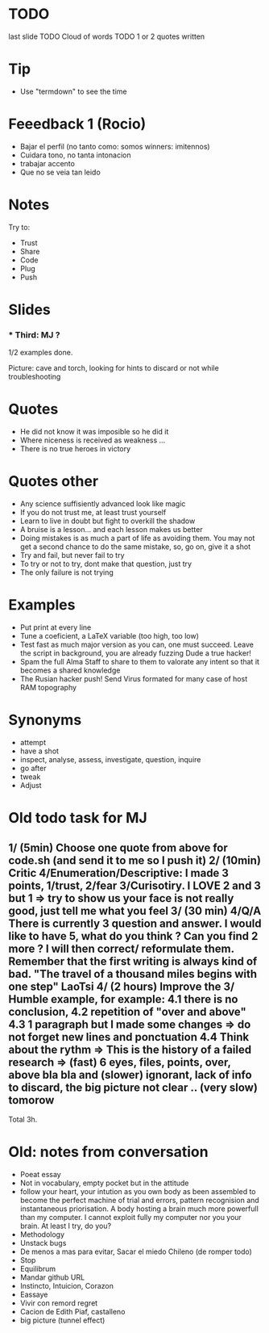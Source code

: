 # TODO

last slide
TODO Cloud of words
TODO 1 or 2 quotes written 

# Tip

* Use "termdown" to see the time


# Feeedback 1 (Rocio)

* Bajar el perfil (no tanto como: somos winners: imitennos)
* Cuidara tono, no tanta intonacion
* trabajar accento
* Que no se veia tan leido

# Notes

Try to:
* Trust
* Share
* Code
* Plug
* Push

# Slides

### * Third: MJ ?

1/2 examples done.

Picture: cave and torch, looking for hints to discard or not while troubleshooting


# Quotes

* He did not know it was imposible so he did it
* Where niceness is received as weakness ...
* There is no true heroes in victory

# Quotes other

* Any science suffisiently advanced look like magic
* If you do not trust me, at least trust yourself
* Learn to live in doubt but fight to overkill the shadow
* A bruise is a lesson... and each lesson makes us better
* Doing mistakes is as much a part of life as avoiding them. You may not get a second chance to do the same mistake, so, go on, give it a shot
* Try and fail, but never fail to try 
* To try or not to try, dont make that question, just try
* The only failure is not trying

# Examples

* Put print at every line
* Tune a coeficient, a LaTeX variable (too high, too low)
* Test fast as much major version as you can, one must succeed. Leave the script in background, you are already fuzzing Dude a true hacker!
* Spam the full Alma Staff to share to them to valorate any intent so that it becomes a shared knowledge
* The Rusian hacker push! Send Virus formated for many case of host RAM topography

# Synonyms

* attempt
* have a shot
* inspect, analyse, assess, investigate, question, inquire
* go after
* tweak
* Adjust

# Old todo task for MJ

1/ (5min) Choose one quote from above for code.sh (and send it to me so I push it)
2/ (10min) Critic 4/Enumeration/Descriptive: I made 3 points, 1/trust, 2/fear 3/Curisotiry. I LOVE 2 and 3 but 1 => try to show us your face is not really good, just tell me what you feel
3/ (30 min) 4/Q/A There is currently 3 question and answer. I would like to have 5, what do you think ? Can you find 2 more ? I will then correct/ reformulate them. Remember that the first writing is always kind of bad. "The travel of a thousand miles begins with one step" LaoTsi
4/ (2 hours) Improve the 3/ Humble example, for example:
    4.1 there is no conclusion,
    4.2 repetition of "over and above"
    4.3 1 paragraph but I made some changes => do not forget new lines and ponctuation
    4.4 Think about the rythm => This is the history of a failed research => (fast) 6 eyes, files, points, over, above bla bla and (slower) ignorant, lack of info to discard, the big picture not clear .. (very slow) tomorow
-----------------------------------------------------------------
Total 3h.

# Old: notes from conversation

* Poeat essay
* Not in vocabulary, empty pocket but in the attitude
* follow your heart, your intution as you own body as been assembled to become the perfect machine of trial and errors, pattern recognision and instantaneous priorisation. A body hosting a brain much more powerfull than my computer. I cannot exploit fully my computer nor you your brain. At least I try, do you?
* Methodology
* Unstack bugs
* De menos a mas para evitar, Sacar el miedo Chileno (de romper todo)
* Stop
* Equilibrum
* Mandar github URL
* Instincto, Intuicion, Corazon
* Eassaye
* Vivir con remord regret
* Cacion de Edith Piaf, castalleno
* big picture (tunnel effect)
